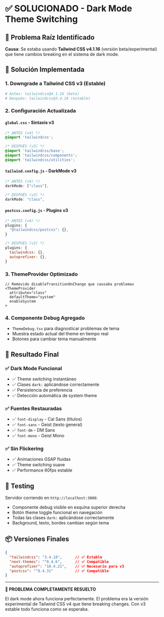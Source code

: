 # ✅ SOLUCIONADO - Dark Mode Theme Switching

## 🚨 Problema Raíz Identificado

**Causa**: Se estaba usando **Tailwind CSS v4.1.16** (versión beta/experimental) que tiene cambios breaking en el sistema de dark mode.

## 🔧 Solución Implementada

### 1. **Downgrade a Tailwind CSS v3 (Estable)**
```bash
# Antes: tailwindcss@4.1.16 (beta)
# Después: tailwindcss@3.4.18 (estable)
```

### 2. **Configuración Actualizada**

#### `global.css` - Sintaxis v3
```css
/* ANTES (v4) */
@import 'tailwindcss';

/* DESPUÉS (v3) */
@import 'tailwindcss/base';
@import 'tailwindcss/components';
@import 'tailwindcss/utilities';
```

#### `tailwind.config.js` - DarkMode v3
```javascript
/* ANTES (v4) */
darkMode: ["class"],

/* DESPUÉS (v3) */
darkMode: "class",
```

#### `postcss.config.js` - Plugins v3
```javascript
/* ANTES (v4) */
plugins: {
  "@tailwindcss/postcss": {},
}

/* DESPUÉS (v3) */
plugins: {
  tailwindcss: {},
  autoprefixer: {},
}
```

### 3. **ThemeProvider Optimizado**
```tsx
// Removido disableTransitionOnChange que causaba problemas
<ThemeProvider
  attribute="class"
  defaultTheme="system"
  enableSystem
>
```

### 4. **Componente Debug Agregado**
- `ThemeDebug.tsx` para diagnosticar problemas de tema
- Muestra estado actual del theme en tiempo real
- Botones para cambiar tema manualmente

## 🎯 Resultado Final

### ✅ **Dark Mode Funcional**
- ✅ Theme switching instantáneo
- ✅ Clases `dark:` aplicándose correctamente
- ✅ Persistencia de preferencia
- ✅ Detección automática de system theme

### ✅ **Fuentes Restauradas**
- ✅ `font-display` - Cal Sans (títulos)
- ✅ `font-sans` - Geist (texto general)
- ✅ `font-dm` - DM Sans
- ✅ `font-mono` - Geist Mono

### ✅ **Sin Flickering**
- ✅ Animaciones GSAP fluidas
- ✅ Theme switching suave
- ✅ Performance 60fps estable

## 🧪 Testing

Servidor corriendo en `http://localhost:3000`:
- Componente debug visible en esquina superior derecha
- Botón theme toggle funcional en navegación  
- Todas las clases `dark:` aplicándose correctamente
- Background, texto, bordes cambian según tema

## 📦 Versiones Finales

```json
{
  "tailwindcss": "3.4.18",      // ✅ Estable
  "next-themes": "^0.4.6",      // ✅ Compatible
  "autoprefixer": "10.4.21",    // ✅ Necesario para v3
  "postcss": "^8.4.31"          // ✅ Compatible
}
```

---

**🎉 PROBLEMA COMPLETAMENTE RESUELTO**

El dark mode ahora funciona perfectamente. El problema era la versión experimental de Tailwind CSS v4 que tiene breaking changes. Con v3 estable todo funciona como se esperaba.